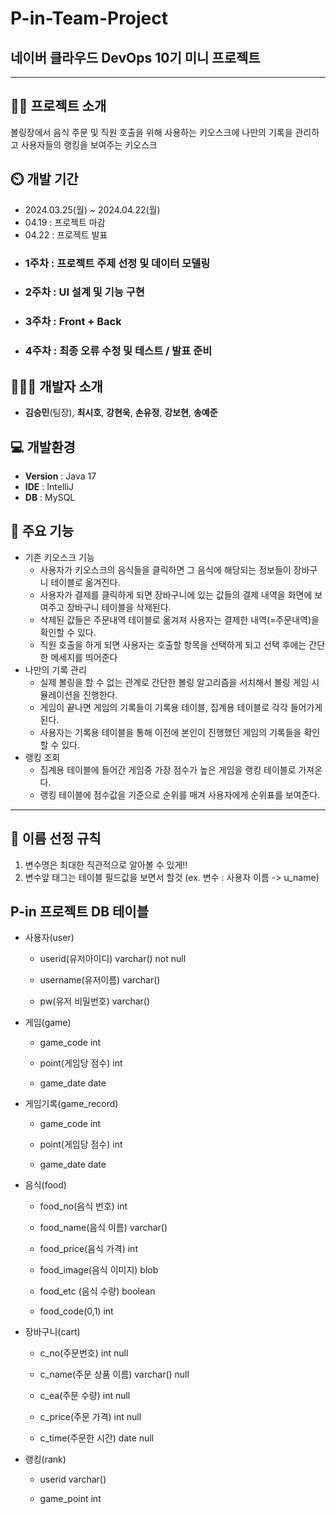 # P-in-Team-Project
## 네이버 클라우드 DevOps 10기 미니 프로젝트
---
## 👨‍🏫 프로젝트 소개
볼링장에서 음식 주문 및 직원 호출을 위해 사용하는 키오스크에 나만의 기록을 관리하고 사용자들의 랭킹을 보여주는 키오스크

## ⏲️ 개발 기간 
- 2024.03.25(월) ~ 2024.04.22(월)
- 04.19 : 프로젝트 마감
- 04.22 : 프로젝트 발표
- ### 1주차 : 프로젝트 주제 선정 및 데이터 모델링
- ### 2주차 : UI 설계 및 기능 구현
- ### 3주차 : Front + Back
- ### 4주차 : 최종 오류 수정 및 테스트 / 발표 준비


## 🧑‍🤝‍🧑 개발자 소개 
- **김승민**(팀장), **최시호**, **강현욱**, **손유정**, **강보현**, **송예준**

  
## 💻 개발환경
- **Version** : Java 17
- **IDE** : IntelliJ
- **DB** : MySQL


## 📌 주요 기능
- 기존 키오스크 기능
  - 사용자가 키오스크의 음식들을 클릭하면 그 음식에 해당되는 정보들이 장바구니 테이블로 옮겨진다.
  - 사용자가 결제를 클릭하게 되면 장바구니에 있는 값들의 결제 내역을 화면에 보여주고 장바구니 테이블을 삭제된다.
  - 삭제된 값들은 주문내역 테이블로 옮겨져 사용자는 결제한 내역(=주문내역)을 확인할 수 있다.
  - 직원 호출을 하게 되면 사용자는 호출할 항목을 선택하게 되고 선택 후에는 간단한 메세지를 띄어준다
- 나만의 기록 관리
   - 실제 볼링을 할 수 없는 관계로 간단한 볼링 알고리즘을 서치해서 볼링 게임 시뮬레이션을 진행한다.
   - 게임이 끝나면 게임의 기록들이 기록용 테이블, 집계용 테이블로 각각 들어가게 된다.
   - 사용자는 기록용 테이블을 통해 이전에 본인이 진행했던 게임의 기록들을 확인할 수 있다.
- 랭킹 조회
    - 집계용 테이블에 들어간 게임중 가장 점수가 높은 게임을 랭킹 테이블로 가져온다.
    - 랭킹 테이블에 점수값을 기준으로 순위를 매겨 사용자에게 순위표를 보여준다.
 
---

## 📝 이름 선정 규칙
1. 변수명은 최대한 직관적으로 알아볼 수 있게!!
2. 변수앞 태그는 테이블 필드값을 보면서 할것 (ex. 변수 : 사용자 이름 -> u_name)

## P-in 프로젝트 DB 테이블
- 사용자(user)
  
  - userid(유저아이디)      varchar()       not null
    
  - username(유저이름)      varchar()
          
  - pw(유저 비밀번호)       varchar()

    

- 게임(game)
  
  - game_code               int
    
  - point(게임당 점수)       int
    
  - game_date               date
    


- 게임기록(game_record)
  
  - game_code               int
    
  - point(게임당 점수)       int
    
  - game_date               date

    

- 음식(food)
  
  - food_no(음식 번호)          int
    
  - food_name(음식 이름)        varchar()
    
  - food_price(음식 가격)       int
    
  - food_image(음식 이미지)      blob
    
  - food_etc (음식 수량)         boolean
    
  - food_code(0,1)               int
    


- 장바구니(cart)
  
  - c_no(주문번호)                int        null
    
  - c_name(주문 상품 이름)        varchar()  null
    
  - c_ea(주문 수량)               int        null
    
  - c_price(주문 가격)            int        null
    
  - c_time(주문한 시간)           date       null

    

- 랭킹(rank)
  
  - userid                       varchar()
    
  - game_point                   int
    
